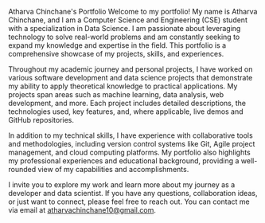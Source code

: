 Atharva Chinchane's Portfolio
Welcome to my portfolio! My name is Atharva Chinchane, and I am a Computer Science and Engineering (CSE) student with a specialization in Data Science. I am passionate about leveraging technology to solve real-world problems and am constantly seeking to expand my knowledge and expertise in the field. This portfolio is a comprehensive showcase of my projects, skills, and experiences.

Throughout my academic journey and personal projects, I have worked on various software development and data science projects that demonstrate my ability to apply theoretical knowledge to practical applications. My projects span areas such as machine learning, data analysis, web development, and more. Each project includes detailed descriptions, the technologies used, key features, and, where applicable, live demos and GitHub repositories.

In addition to my technical skills, I have experience with collaborative tools and methodologies, including version control systems like Git, Agile project management, and cloud computing platforms. My portfolio also highlights my professional experiences and educational background, providing a well-rounded view of my capabilities and accomplishments.

I invite you to explore my work and learn more about my journey as a developer and data scientist. If you have any questions, collaboration ideas, or just want to connect, please feel free to reach out. You can contact me via email at atharvachinchane10@gmail.com.

